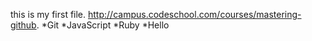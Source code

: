 this is my first file.
http://campus.codeschool.com/courses/mastering-github.
*Git
*JavaScript
*Ruby
*Hello
